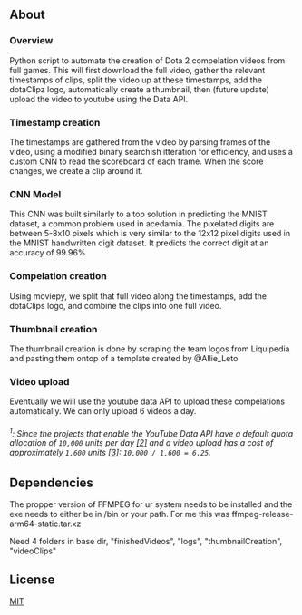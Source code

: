 ## About
### Overview
Python script to automate the creation of Dota 2 compelation videos from full games. This will first download the full video, gather the relevant timestamps of clips, split the video up at these timestamps, add the dotaClipz logo, automatically create a thumbnail, then (future update) upload the video to youtube using the Data API. 

### Timestamp creation
The timestamps are gathered from the video by parsing frames of the video, using a modified binary searchish itteration for efficiency, and uses a custom CNN to read the scoreboard of each frame. When the score changes, we create a clip around it.

### CNN Model
This CNN was built similarly to a top solution in predicting the MNIST dataset, a common problem used in acedamia. The pixelated digits are between 5-8x10 pixels which is very similar to the 12x12 pixel digits used in the MNIST handwritten digit dataset. It predicts the correct digit at an accuracy of 99.96%

### Compelation creation
Using moviepy, we split that full video along the timestamps, add the dotaClips logo, and combine the clips into one full video.
### Thumbnail creation
The thumbnail creation is done by scraping the team logos from Liquipedia and pasting them ontop of a template created by @Allie_Leto

### Video upload
Eventually we will use the youtube data API to upload these compelations automatically. We can only upload 6 videos a day.
###### <sup>1</sup>: Since the projects that enable the YouTube Data API have a default quota allocation of `10,000` units per day [[2]](https://developers.google.com/youtube/v3/getting-started#calculating-quota-usage) and a video upload has a cost of approximately `1,600` units [[3]](https://developers.google.com/youtube/v3/getting-started#quota): `10,000 / 1,600 = 6.25`.


## Dependencies
The propper version of FFMPEG for ur system needs to be installed and the exe needs to either be in /bin or your path. For me this was ffmpeg-release-arm64-static.tar.xz 

Need 4 folders in base dir, "finishedVideos", "logs", "thumbnailCreation", "videoClips"

## License
[MIT](https://choosealicense.com/licenses/mit/)

